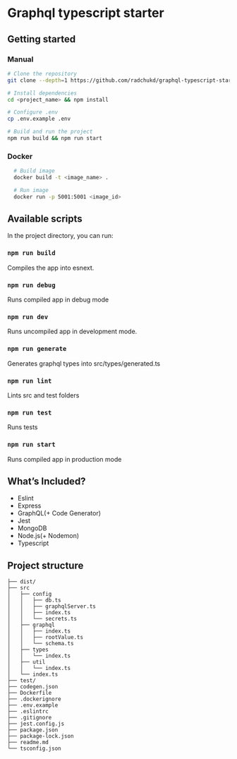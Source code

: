 # Graphql typescript starter

## Getting started

### Manual

```bash
# Clone the repository
git clone --depth=1 https://github.com/radchukd/graphql-typescript-starter <project_name>

# Install dependencies
cd <project_name> && npm install

# Configure .env
cp .env.example .env

# Build and run the project
npm run build && npm run start
```

### Docker

```bash
  # Build image
  docker build -t <image_name> .

  # Run image
  docker run -p 5001:5001 <image_id>

```

## Available scripts

In the project directory, you can run:

### `npm run build`

Compiles the app into esnext.

### `npm run debug`

Runs compiled app in debug mode

### `npm run dev`

Runs uncompiled app in development mode.

### `npm run generate`

Generates graphql types into src/types/generated.ts

### `npm run lint`

Lints src and test folders

### `npm run test`

Runs tests

### `npm run start`

Runs compiled app in production mode

## What’s Included?

- Eslint
- Express
- GraphQL(+ Code Generator)
- Jest
- MongoDB
- Node.js(+ Nodemon)
- Typescript

## Project structure

```
├── dist/
├── src
│   ├── config
│   │   ├── db.ts
│   │   ├── graphqlServer.ts
│   │   ├── index.ts
│   │   └── secrets.ts
│   ├── graphql
│   │   ├── index.ts
│   │   ├── rootValue.ts
│   │   └── schema.ts
│   ├── types
│   │   └── index.ts
│   ├── util
│   │   └── index.ts
│   └── index.ts
├── test/
├── codegen.json
├── Dockerfile
├── .dockerignore
├── .env.example
├── .eslintrc
├── .gitignore
├── jest.config.js
├── package.json
├── package-lock.json
├── readme.md
└── tsconfig.json
```
